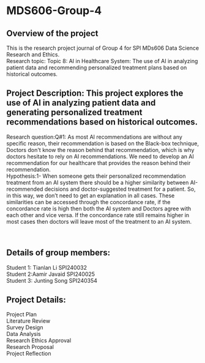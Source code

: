 # MDS606-Group-4

## Overview of the project<br />
  This is the research project journal of Group 4 for SPl MDs606 Data Science Research and Ethics.<br />
  Research topic: Topic 8: AI in Healthcare System: The use of AI in analyzing patient data and recommending personalized treatment plans based on historical outcomes.<br />
  
## Project Description: This project explores the use of AI in analyzing patient data and generating personalized treatment recommendations based on historical outcomes.  <br />
  Research question:Q#1: As most AI recommendations are without any specific reason, their recommendation is based on the Black-box technique, Doctors don't know the reason behind that recommendation, which is why doctors hesitate to rely on AI recommendations. We need to develop an AI recommendation for our healthcare that provides the reason behind their recommendation.
<br />
  Hypothesis:1-  When someone gets their personalized recommendation treatment from an AI system there should be a higher similarity between AI-recommended decisions and doctor-suggested treatment for a patient. So, in this way, we don’t need to get an explanation in all cases.  These similarities can be accessed through the concordance rate, if the concordance rate is high then both the AI system and Doctors agree with each other and vice versa. If the concordance rate still remains higher in most cases then doctors will leave most of the treatment to an AI system.

<br />
  
## Details of group members:<br />
  Student 1: Tianlan Li SPI240032 <br />
  Student 2:Aamir Javaid SPI240025 <br />
  Student 3: Junting Song SPI240354 <br />

## Project Details:<br />
  Project Plan<br />
  Literature Review<br />
  Survey Design<br />
  Data Analysis<br />
  Research Ethics Approval<br />
  Research Proposal<br />
  Project Reflection<br />
